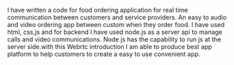 I have written a code for food ordering application for real time communication between customers and service providers. An easy to audio and video ordering app between custom when they order food. I have used  html, css,js and for backend I have used node.js as a server api to manage calls and video communications. Node js has the capability to run js at the server side.with this Webrtc introduction I am able to produce best app platform to help customers to create a easy to use convenient app.  
